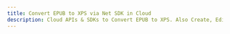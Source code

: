 ---title: Convert EPUB to XPS via Net SDK in Clouddescription: Cloud APIs & SDKs to Convert EPUB to XPS. Also Create, Edit & Render Microsoft Word & OpenOffice documents in the Cloud.---